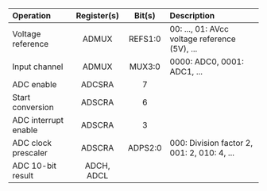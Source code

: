    | **Operation** | **Register(s)** | **Bit(s)** | **Description** |
   | :-- | :-: | :-: | :-- |
   | Voltage reference    | ADMUX | REFS1:0 | 00: ..., 01: AVcc voltage reference (5V), ... |
   | Input channel        | ADMUX | MUX3:0 | 0000: ADC0, 0001: ADC1, ... |
   | ADC enable           | ADCSRA | 7 |  |
   | Start conversion     | ADSCRA | 6 |  |
   | ADC interrupt enable | ADSCRA | 3 |  |
   | ADC clock prescaler  | ADSCRA | ADPS2:0 | 000: Division factor 2, 001: 2, 010: 4, ...|
   | ADC 10-bit result    | ADCH, ADCL |  |  |
